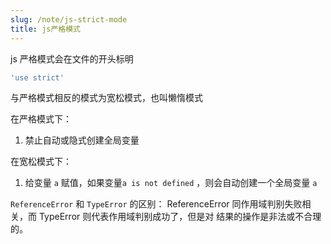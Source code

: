 ```yaml
---
slug: /note/js-strict-mode
title: js严格模式
---
```

js 严格模式会在文件的开头标明
```js
'use strict'
```

与严格模式相反的模式为宽松模式，也叫懒惰模式

在严格模式下：
1. 禁止自动或隐式创建全局变量

在宽松模式下：
1. 给变量 `a` 赋值，如果变量`a is not defined` ，则会自动创建一个全局变量 `a`

`ReferenceError` 和 `TypeError` 的区别：
ReferenceError 同作用域判别失败相关，而 TypeError 则代表作用域判别成功了，但是对 结果的操作是非法或不合理的。

